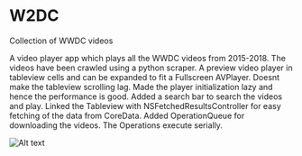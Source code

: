 # W2DC
Collection of WWDC videos

A video player app which plays all the WWDC videos from 2015-2018.
The videos have been crawled using a python scraper.
A preview video player in tableview cells and can be expanded to fit a Fullscreen AVPlayer.
Doesnt make the tableview scrolling lag.
Made the player initialization lazy and hence the performance is good.
Added a search bar to search the videos and play. Linked the Tableview with NSFetchedResultsController for easy fetching of the data from CoreData.
Added OperationQueue for downloading the videos. The Operations execute serially.

![Alt text](https://media.giphy.com/media/iDMeAzvd7X0BxWNyHk/giphy.gif "Screenshots")
